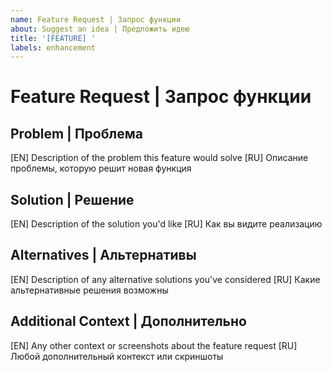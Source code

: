```yaml
---
name: Feature Request | Запрос функции
about: Suggest an idea | Предложить идею
title: '[FEATURE] '
labels: enhancement
---
```


# Feature Request | Запрос функции

## Problem | Проблема
[EN] Description of the problem this feature would solve
[RU] Описание проблемы, которую решит новая функция

## Solution | Решение
[EN] Description of the solution you'd like
[RU] Как вы видите реализацию

## Alternatives | Альтернативы
[EN] Description of any alternative solutions you've considered
[RU] Какие альтернативные решения возможны

## Additional Context | Дополнительно
[EN] Any other context or screenshots about the feature request
[RU] Любой дополнительный контекст или скриншоты